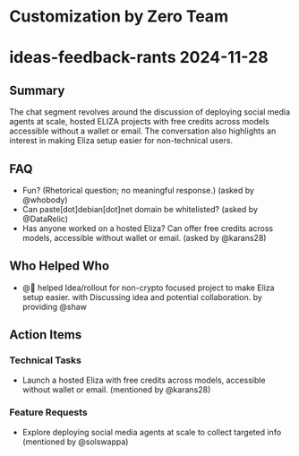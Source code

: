 # Customization by Zero Team

# ideas-feedback-rants 2024-11-28

## Summary
The chat segment revolves around the discussion of deploying social media agents at scale, hosted ELIZA projects with free credits across models accessible without a wallet or email. The conversation also highlights an interest in making Eliza setup easier for non-technical users.

## FAQ
- Fun? (Rhetorical question; no meaningful response.) (asked by @whobody)
- Can paste[dot]debian[dot]net domain be whitelisted? (asked by @DataRelic)
- Has anyone worked on a hosted Eliza? Can offer free credits across models, accessible without wallet or email. (asked by @karans28)

## Who Helped Who
- @🦄 helped Idea/rollout for non-crypto focused project to make Eliza setup easier. with Discussing idea and potential collaboration. by providing @shaw

## Action Items

### Technical Tasks
- Launch a hosted Eliza with free credits across models, accessible without wallet or email. (mentioned by @karans28)

### Feature Requests
- Explore deploying social media agents at scale to collect targeted info (mentioned by @solswappa)